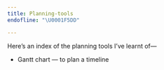 ```yaml
---
title: Planning-tools
endofline: "\U0001F5DD"

---
```

Here’s an index of the planning tools I’ve learnt of—

* Gantt chart — to plan a timeline